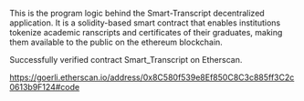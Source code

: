 This is the program logic behind the Smart-Transcript decentralized application. It is a solidity-based smart contract that enables 
institutions tokenize academic ranscripts and certificates of their graduates, making them available to the public 
on the ethereum blockchain.


Successfully verified contract Smart_Transcript on Etherscan.

https://goerli.etherscan.io/address/0x8C580f539e8Ef850C8C3c885ff3C2c0613b9F124#code
